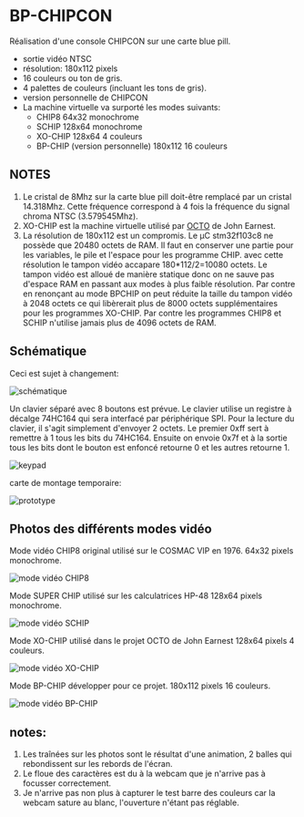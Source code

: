 BP-CHIPCON
=

Réalisation d'une console CHIPCON sur une carte blue pill.

* sortie vidéo NTSC
* résolution: 180x112 pixels
* 16 couleurs ou ton de gris.
* 4 palettes de couleurs (incluant les tons de gris).
* version personnelle de CHIPCON
* La machine virtuelle va surporté les modes suivants:
  * CHIP8 64x32 monochrome
  * SCHIP 128x64 monochrome
  * XO-CHIP 128x64  4 couleurs
  * BP-CHIP (version personnelle) 180x112 16 couleurs

NOTES
-

1. Le cristal de 8Mhz sur la carte blue pill doit-être remplacé par un cristal 14.318Mhz. Cette fréquence correspond à 4 fois la fréquence du signal chroma NTSC (3.579545Mhz).
2. XO-CHIP est la machine virtuelle utilisé par [OCTO](https://github.com/JohnEarnest/Octo) de John Earnest.
3. La résolution de 180x112 est un compromis. Le µC stm32f103c8 ne possède que 20480 octets de RAM. Il faut en conserver une partie pour les variables,
le pile et l'espace pour les programme CHIP. avec cette résolution le tampon vidéo accapare 180*112/2=10080 octets. Le tampon vidéo est alloué de manière statique donc on ne sauve pas d'espace RAM en passant aux modes à plus faible résolution. Par contre en renonçant au mode BPCHIP on peut réduite la taille du tampon vidéo à 2048 octets ce qui libèrerait plus de 8000 octets supplémentaires pour les programmes XO-CHIP. Par contre les programmes CHIP8 et SCHIP n'utilise jamais plus de 4096 octets de RAM.

Schématique
-
Ceci est sujet à changement:

![schématique](bp-chipcon-schematic.png)

Un clavier séparé avec 8 boutons est prévue. Le clavier utilise un registre à décalge 74HC164 qui sera interfacé par périphérique SPI.
Pour la lecture du clavier, il s'agit simplement d'envoyer 2 octets.
Le premier 0xff sert à remettre à 1 tous les bits du 74HC164. Ensuite
on envoie 0x7f et à la sortie tous les bits dont le bouton est enfoncé retourne 0 et les autres retourne 1.

![keypad](keypad-schematic.png)

carte de montage temporaire:

![prototype](prototyping-board.jpg)

Photos des différents modes vidéo
-
Mode vidéo CHIP8 original utilisé sur le COSMAC VIP en 1976.
64x32 pixels monochrome.

![mode vidéo CHIP8](vmode-chip8.jpg)

Mode SUPER CHIP utilisé sur les calculatrices HP-48
128x64 pixels monochrome.

![mode vidéo SCHIP](vmode-schip.jpg)

Mode XO-CHIP utilisé dans le projet OCTO de John Earnest
128x64 pixels 4 couleurs.

![mode vidéo XO-CHIP](vmode-xo-chip.jpg)

Mode BP-CHIP  développer pour ce projet.
180x112 pixels 16 couleurs.

![mode vidéo BP-CHIP](vmode-bp-chip.jpg)

notes:
-

1. Les traînées sur les photos sont le résultat d'une animation, 2 balles qui rebondissent sur les rebords de l'écran. 
1. Le floue des caractères est du à la webcam que je n'arrive pas à focusser correctement.
1. Je n'arrive pas non plus à capturer le test barre des couleurs car la webcam sature au blanc, l'ouverture n'étant pas réglable.


